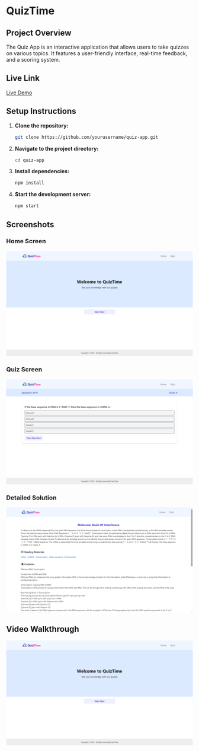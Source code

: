 # QuizTime

## Project Overview

The Quiz App is an interactive application that allows users to take quizzes on various topics. It features a user-friendly interface, real-time feedback, and a scoring system.

## Live Link

[Live Demo](https://quiz-app-b418f.web.app/)

## Setup Instructions

1. **Clone the repository:**
    ```bash
    git clone https://github.com/yourusername/quiz-app.git
    ```
2. **Navigate to the project directory:**
    ```bash
    cd quiz-app
    ```
3. **Install dependencies:**
    ```bash
    npm install
    ```
4. **Start the development server:**
    ```bash
    npm start
    ```

## Screenshots

### Home Screen

![Home Screen](/public/homepage.png)

### Quiz Screen

![Quiz Screen](/public/quiz.png)

### Detailed Solution

![Detailed Solution](/public/detailed-solution.png)

## Video Walkthrough

[![Video Walkthrough](/public/homepage.png)](https://drive.google.com/file/d/1kZLlSbGhuM1mGHtJmXc3qrnMQfIHSosY/view?usp=sharing)
